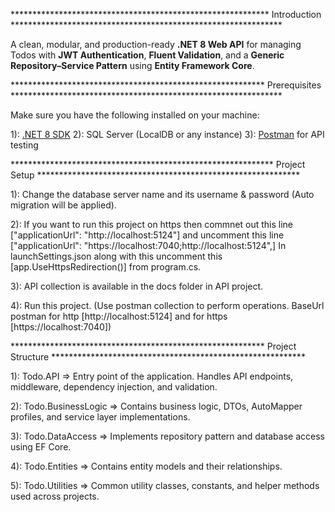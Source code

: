 *********************************************************** Introduction **************************************************************

A clean, modular, and production-ready **.NET 8 Web API** for managing Todos with **JWT Authentication**, **Fluent Validation**, and a **Generic Repository–Service Pattern** using **Entity Framework Core**.

********************************************************** Prerequisites **************************************************************

Make sure you have the following installed on your machine:

1): [.NET 8 SDK](https://dotnet.microsoft.com/download/dotnet/8.0)
2): SQL Server (LocalDB or any instance)
3): [Postman](https://www.postman.com/downloads/) for API testing


************************************************************ Project Setup ************************************************************

1): Change the database server name and its username & password (Auto migration will be applied).

2): If you want to run this project on https then commnet out this line ["applicationUrl": "http://localhost:5124"] and uncomment this line ["applicationUrl": "https://localhost:7040;http://localhost:5124",]
    In launchSettings.json along with this uncomment this [app.UseHttpsRedirection()] from program.cs.

3): API collection is available in the docs folder in API project.

4): Run this project. (Use postman collection to perform operations. BaseUrl postman for http [http://localhost:5124] and for https [https://localhost:7040])




********************************************************** Project Structure **********************************************************

1): Todo.API => Entry point of the application. Handles API endpoints, middleware, dependency injection, and validation.

2): Todo.BusinessLogic => Contains business logic, DTOs, AutoMapper profiles, and service layer implementations.

3): Todo.DataAccess =>  Implements repository pattern and database access using EF Core.

4): Todo.Entities => Contains entity models and their relationships.

5): Todo.Utilities => Common utility classes, constants, and helper methods used across projects.
